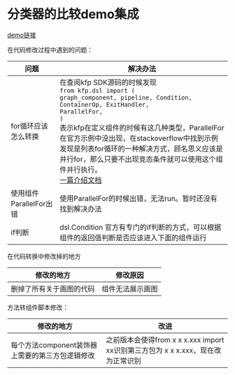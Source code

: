 # 分类器的比较demo集成

<a href="https://scikit-learn.org.cn/view/47.html">demo链接</a>

在代码修改过程中遇到的问题：

| 问题                    | 解决办法                                                     |
| ----------------------- | ------------------------------------------------------------ |
| for循环应该怎么转换     | 在查阅kfp SDK源码的时候发现<br /><code>from kfp.dsl import (     graph_component,     pipeline,     Condition,     ContainerOp,     ExitHandler,     ParallelFor, )</code><br />表示kfp在定义组件的时候有这几种类型，ParallelFor在官方示例中没出现，在stackoverflow中找到示例发现是列表for循环的一种解决方式，顾名思义应该是并行for，那么只要不出现竞态条件就可以使用这个组件并行执行。<br /><a href="https://developer.ibm.com/blogs/kubeflow-pipelines-and-tekton-advances-data-workloads/#:~:text=The%20ParallelFor%20loop%20in%20Kubeflow%20Pipeline%20is%20a,tasks%20on%20a%20set%20of%20parameters%20in%20parallel.">一篇介绍文档</a> |
| 使用组件ParallelFor出错 | 使用ParallelFor的时候出错，无法run。暂时还没有找到解决办法   |
| if判断                  | dsl.Condition 官方有专门的if判断的方式，可以根据组件的返回值判断是否应该进入下面的组件运行 |



在代码转换中修改掉的地方

| 修改的地方               | 修改原因         |
| ------------------------ | ---------------- |
| 删掉了所有关于画图的代码 | 组件无法展示画图 |



方法转组件脚本修改：

| 修改的地方                                      | 改进                                                         |
| ----------------------------------------------- | ------------------------------------------------------------ |
| 每个方法component装饰器上需要的第三方包逻辑修改 | 之前版本会使得from x x x.xxx import xx识别第三方包为 x x x.xxx，现在改为正常识别 |

